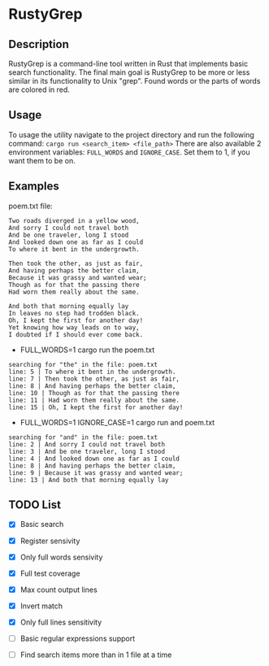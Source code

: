 # RustyGrep
## Description
RustyGrep is a command-line tool written in Rust that implements basic search functionality.
The final main goal is RustyGrep to be more or less similar in its functionality to Unix "grep".
Found words or the parts of words are colored in red.
## Usage
To usage the utility navigate to the project directory and run the following command:
```cargo run <search_item> <file_path>```
There are also available 2 environment variables: ```FULL_WORDS``` and ```IGNORE_CASE```. Set them to 1, if you want them to be on.
## Examples
poem.txt file:
```
Two roads diverged in a yellow wood,
And sorry I could not travel both
And be one traveler, long I stood
And looked down one as far as I could
To where it bent in the undergrowth.

Then took the other, as just as fair,
And having perhaps the better claim,
Because it was grassy and wanted wear;
Though as for that the passing there
Had worn them really about the same.

And both that morning equally lay
In leaves no step had trodden black.
Oh, I kept the first for another day!
Yet knowing how way leads on to way,
I doubted if I should ever come back.
```
* FULL_WORDS=1 cargo run the poem.txt
```
searching for "the" in the file: poem.txt
line: 5 | To where it bent in the undergrowth.
line: 7 | Then took the other, as just as fair,
line: 8 | And having perhaps the better claim,
line: 10 | Though as for that the passing there
line: 11 | Had worn them really about the same.
line: 15 | Oh, I kept the first for another day!
```
* FULL_WORDS=1 IGNORE_CASE=1 cargo run and poem.txt
```
searching for "and" in the file: poem.txt
line: 2 | And sorry I could not travel both
line: 3 | And be one traveler, long I stood
line: 4 | And looked down one as far as I could
line: 8 | And having perhaps the better claim,
line: 9 | Because it was grassy and wanted wear;
line: 13 | And both that morning equally lay
```
## TODO List
- [X] Basic search
- [X] Register sensivity
- [X] Only full words sensivity
- [X] Full test coverage 
- [X] Max count output lines
- [X] Invert match
- [X] Only full lines sensitivity
- [ ] Basic regular expressions support
- [ ] Find search items more than in 1 file at a time  

